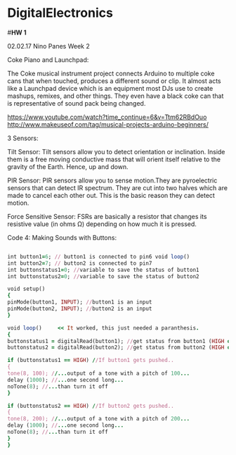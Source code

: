 # DigitalElectronics

#**HW 1**

02.02.17
Nino Panes
Week 2

Coke Piano and Launchpad:

The Coke musical instrument project connects Arduino to multiple coke cans that when touched, produces a different sound or clip. It almost acts like a Launchpad device which is an equipment most DJs use to create mashups, remixes, and other things. They even have a black coke can that is representative of sound pack being changed.

https://www.youtube.com/watch?time_continue=6&v=Ttm62RBdOuo
http://www.makeuseof.com/tag/musical-projects-arduino-beginners/

3 Sensors:

Tilt Sensor: Tilt sensors allow you to detect orientation or inclination. Inside them is a free moving conductive mass that will orient itself relative to the gravity of the Earth. Hence, up and down.

PIR Sensor: PIR sensors allow you to sense motion.They are pyroelectric sensors that can detect IR spectrum. They are cut into two halves which are made to cancel each other out. This is the basic reason they can detect motion.

Force Sensitive Sensor: FSRs are basically a resistor that changes its resistive value (in ohms Ω) depending on how much it is pressed.


Code 4: Making Sounds with Buttons:
```ruby

int button1=6; // button1 is connected to pin6 void loop()
int button2=7; // button2 is connected to pin7
int buttonstatus1=0; //variable to save the status of button1
int buttonstatus2=0; //variable to save the status of button2

void setup()
{
pinMode(button1, INPUT); //button1 is an input
pinMode(button2, INPUT); //button2 is an input
}

void loop()     << It worked, this just needed a paranthesis. 
{
buttonstatus1 = digitalRead(button1); //get status from button1 (HIGH or LOW)
buttonstatus2 = digitalRead(button2); //get status from button2 (HIGH or LOW)

if (buttonstatus1 == HIGH) //If button1 gets pushed..
{
tone(8, 100); //...output of a tone with a pitch of 100...
delay (1000); //...one second long...
noTone(8); //...than turn it off
}

if (buttonstatus2 == HIGH) //If button2 gets pushed..
{
tone(8, 200); //...output of a tone with a pitch of 200...
delay (1000); //...one second long...
noTone(8); //...than turn it off
}
}
```
